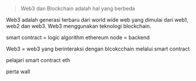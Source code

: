 

> Web3 dan Blockchain adalah hal yang berbeda

Web3 adalah generasi terbaru dari world wide web yang dimulai dari web1, web2 dan web3.
Web3 menggunakan teknologi blockchain.

smart contract = logic algorithm
ethereum node = backend

Web3 = web3 yang berinteraksi dengan blcokcchain melalui smart contract

pelajari smart contract eth

perta wall

